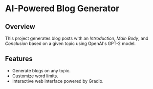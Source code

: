 # AI-Powered Blog Generator

## Overview
This project generates blog posts with an *Introduction*, *Main Body*, and *Conclusion* based on a given topic using OpenAI's GPT-2 model.

## Features
- Generate blogs on any topic.
- Customize word limits.
- Interactive web interface powered by Gradio.

